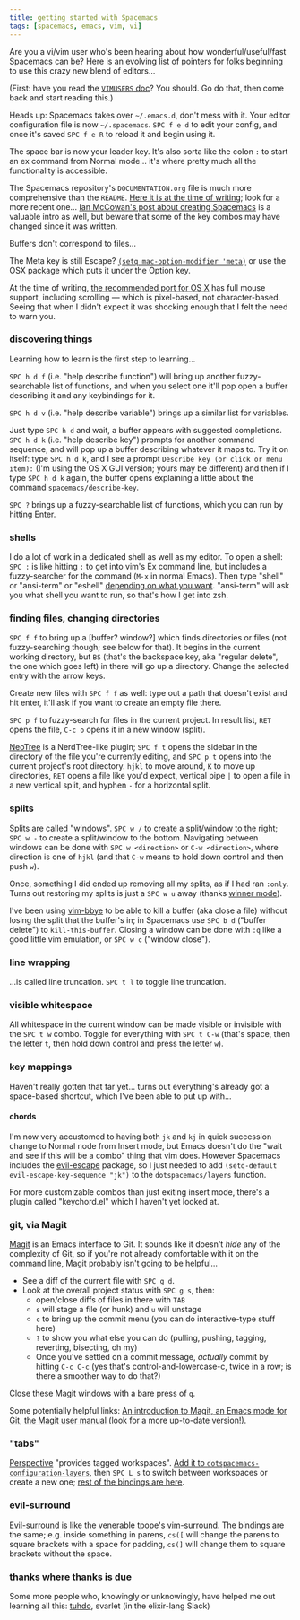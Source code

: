 ```yaml
---
title: getting started with Spacemacs
tags: [spacemacs, emacs, vim, vi]
---
```


Are you a vi/vim user who's been hearing about how wonderful/useful/fast Spacemacs can be? Here is an evolving list of pointers for folks beginning to use this crazy new blend of editors...

(First: have you read the [`VIMUSERS` doc](https://github.com/syl20bnr/spacemacs/blob/074f425dc5d233f24195ecc3021eb96ac9d55d4d/doc/VIMUSERS.org#purpose-of-this-document)? You should. Go do that, then come back and start reading this.)

Heads up: Spacemacs takes over `~/.emacs.d`, don't mess with it. Your editor configuration file is now `~/.spacemacs`. `SPC f e d` to edit your config, and once it's saved `SPC f e R` to reload it and begin using it.

The space bar is now your leader key. It's also sorta like the colon `:` to start an ex command from Normal mode... it's where pretty much all the functionality is accessible.

The Spacemacs repository's `DOCUMENTATION.org` file is much more comprehensive than the `README`. [Here it is at the time of writing](https://github.com/syl20bnr/spacemacs/blob/d555002308e7ce86161d3d7998e42cdcc5a9800d/doc/DOCUMENTATION.org); look for a more recent one... [Ian McCowan's post about creating Spacemacs](http://ian.mccowan.space/2015/04/07/Spacemacs/) is a valuable intro as well, but beware that some of the key combos may have changed since it was written.

Buffers don't correspond to files...

The Meta key is still Escape? [`(setq mac-option-modifier 'meta)`](https://www.reddit.com/r/emacs/comments/333ywx/did_anyone_else_go_wow_after_trying_spacemacs/cqj97zy) or use the OSX package which puts it under the Option key.

At the time of writing, [the recommended port for OS X](https://github.com/railwaycat/homebrew-emacsmacport) has full mouse support, including scrolling — which is pixel-based, not character-based. Seeing that when I didn't expect it was shocking enough that I felt the need to warn you.



### discovering things

Learning how to learn is the first step to learning...

`SPC h d f` (i.e. "help describe function") will bring up another fuzzy-searchable list of functions, and when you select one it'll pop open a buffer describing it and any keybindings for it.

`SPC h d v` (i.e. "help describe variable") brings up a similar list for variables.

Just type `SPC h d` and wait, a buffer appears with suggested completions. `SPC h d k` (i.e. "help describe key") prompts for another command sequence, and will pop up a buffer describing whatever it maps to. Try it on itself: type `SPC h d k`, and I see a prompt `Describe key (or click or menu item):` (I'm using the OS X GUI version; yours may be different) and then if I type `SPC h d k` again, the buffer opens explaining a little about the command `spacemacs/describe-key`.

`SPC ?` brings up a fuzzy-searchable list of functions, which you can run by hitting Enter.



### shells

I do a lot of work in a dedicated shell as well as my editor. To open a shell: `SPC :` is like hitting `:` to get into vim's Ex command line, but includes a fuzzy-searcher for the command (`M-x` in normal Emacs). Then type "shell" or "ansi-term" or "eshell" [depending on what you want](https://www.masteringemacs.org/article/running-shells-in-emacs-overview). "ansi-term" will ask you what shell you want to run, so that's how I get into zsh.



### finding files, changing directories

`SPC f f` to bring up a [buffer? window?] which finds directories or files (not fuzzy-searching though; see below for that). It begins in the current working directory, but `BS` (that's the backspace key, aka "regular delete", the one which goes left) in there will go up a directory. Change the selected entry with the arrow keys.

Create new files with `SPC f f` as well: type out a path that doesn't exist and hit enter, it'll ask if you want to create an empty file there.

`SPC p f` to fuzzy-search for files in the current project. In result list, `RET` opens the file, `C-c o` opens it in a new window (split).

[NeoTree](https://github.com/jaypei/emacs-neotree) is a NerdTree-like plugin; `SPC f t` opens the sidebar in the directory of the file you're currently editing, and `SPC p t` opens into the current project's root directory. `hjkl` to move around, `K` to move up directories, `RET` opens a file like you'd expect, vertical pipe `|` to open a file in a new vertical split, and hyphen `-` for a horizontal split.



### splits

Splits are called "windows". `SPC w /` to create a split/window to the right; `SPC w -` to create a split/window to the bottom. Navigating between windows can be done with `SPC w <direction>` or `C-w <direction>`, where direction is one of `hjkl` (and that `C-w` means to hold down control and then push `w`).

Once, something I did ended up removing all my splits, as if I had ran `:only`. Turns out restoring my splits is just a `SPC w u` away (thanks [winner mode](http://emacswiki.org/emacs/WinnerMode)).

I've been using [vim-bbye](https://github.com/moll/vim-bbye) to be able to kill a buffer (aka close a file) without losing the split that the buffer's in; in Spacemacs use `SPC b d` ("buffer delete") to `kill-this-buffer`. Closing a window can be done with `:q` like a good little vim emulation, or `SPC w c` ("window close").



### line wrapping

...is called line truncation. `SPC t l` to toggle line truncation.



### visible whitespace

All whitespace in the current window can be made visible or invisible with the `SPC t w` combo. Toggle for everything with `SPC t C-w` (that's space, then the letter `t`, then hold down control and press the letter `w`).



### key mappings

Haven't really gotten that far yet... turns out everything's already got a space-based shortcut, which I've been able to put up with...



#### chords

I'm now very accustomed to having both `jk` and `kj` in quick succession change to Normal node from Insert mode, but Emacs doesn't do the "wait and see if this will be a combo" thing that vim does. However Spacemacs includes the [evil-escape](https://github.com/syl20bnr/evil-escape) package, so I just needed to add `(setq-default evil-escape-key-sequence "jk")` to the `dotspacemacs/layers` function.

For more customizable combos than just exiting insert mode, there's a plugin called "keychord.el" which I haven't yet looked at.



### git, via Magit

[Magit](https://github.com/magit/magit) is an Emacs interface to Git. It sounds like it doesn't *hide* any of the complexity of Git, so if you're not already comfortable with it on the command line, Magit probably isn't going to be helpful...

* See a diff of the current file with `SPC g d`.
* Look at the overall project status with `SPC g s`, then:
  *  open/close diffs of files in there with `TAB`
  * `s` will stage a file (or hunk) and `u` will unstage
  * `c` to bring up the commit menu (you can do interactive-type stuff here)
  * `?` to show you what else you can do (pulling, pushing, tagging, reverting, bisecting, oh my)
  * Once you've settled on a commit message, *actually* commit by hitting `C-c C-c` (yes that's control-and-lowercase-c, twice in a row; is there a smoother way to do that?)

Close these Magit windows with a bare press of `q`.

Some potentially helpful links: [An introduction to Magit, an Emacs mode for Git](https://www.masteringemacs.org/article/introduction-magit-emacs-mode-git), [the Magit user manual](https://github.com/magit/magit/blob/a83f9303be806dd2e793cd7207926f0fc8dd8146/Documentation/magit.org) (look for a more up-to-date version!).



### "tabs"

[Perspective](https://github.com/nex3/perspective-el) "provides tagged workspaces". [Add it to `dotspacemacs-configuration-layers`](https://github.com/alxndr/dotfiles/commit/ff925be53193f0c820c82f116f3ec4dea55e8a0d), then `SPC L s` to switch between workspaces or create a new one; [rest of the bindings are here](https://github.com/syl20bnr/spacemacs/blob/6eab954afecb4af81aa29916deaa5c1cd332bcb9/layers/%2Bwindow-management/perspectives/README.org#key-bindings).



### evil-surround

[Evil-surround](https://github.com/timcharper/evil-surround) is like the venerable tpope's [vim-surround](https://github.com/tpope/vim-surround). The bindings are the same; e.g. inside something in parens, `cs([` will change the parens to square brackets with a space for padding, `cs(]` will change them to square brackets without the space.



### thanks where thanks is due

Some more people who, knowingly or unknowingly, have helped me out learning all this: [tuhdo](https://news.ycombinator.com/item?id=9395785), svarlet (in the elixir-lang Slack)
